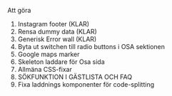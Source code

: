 Att göra

1. Instagram footer (KLAR)
2. Rensa dummy data (KLAR)
3. Generisk Error wall (KLAR)
4. Byta ut switchen till radio buttons i OSA sektionen
5. Google maps marker
6. Skeleton laddare för Osa sida
7. Allmäna CSS-fixar
8. SÖKFUNKTION I GÄSTLISTA OCH FAQ
9. Fixa laddnings komponenter för code-splitting
